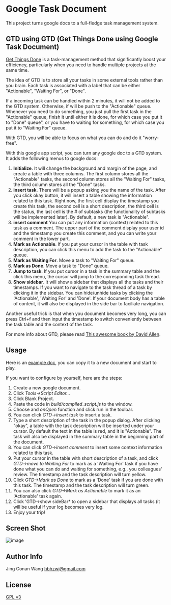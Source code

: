 # Google Task Document
This project turns google docs to a full-fledge task management system. 

GTD using GTD (Get Things Done using Google Task Document)
---------------------

[Get Things Done](http://gettingthingsdone.com/) is a task-management method that significantly boost your efficiency, particularly when you need to handle multiple projects at the same time. 

The idea of GTD is to store all your tasks in some external tools rather than you brain.  Each task is associated with a label that can be either "Actionable", "Waiting For", or "Done". 

If a incoming task can be handled within 2 minutes, it will not be added to the GTD system. Otherwise, if will be push to the "Actionable" queue. Whenever you need to do something, you just pull the first task in the "Actionable" queue, finish it until either it is done, for which case you put it to "Done" queue", or you have to waiting for something, for which case you put it to "Waiting For" queue. 

With GTD, you will be able to focus on what you can do and do it "worry-free". 

With this google app script, you can turn any google doc to a GTD system. It adds the following menus to google docs:

1. **Initialize**. It will change the background and margin of the page, and create a table with three columns. The first column stores all the "Actionable" tasks, the second column stores all the "Waiting For" tasks, the third column stores all the "Done" tasks. 
2. **insert task**. There will be a popup asking you the name of the
task. After you click okay button, it will insert a table showing the
information related to this task. Right now, the first cell display the
timestamp you create this task, the second cell is a short description,
the third cell is the status, the last cell is the # of subtasks (the
functionality of subtasks will be implemented later). By default, a new task is "Actionable".
3. **insert comment** You can put any information (context) related to
this task as a comment. The upper part of the comment display your user
id and the timestamp you create this comment, and you can write your
comment in the lower part.
4. **Mark as Actionable**. If you put your cursor in the table with task description, you can click this menu to add the task to the "Actionable" queue. 
5. **Mark as Waiting For**. Move a task to "Waiting For" queue.
6. **Mark as Done**. Move a task to "Done" queue.
7. **Jump to task**. If you put cursor in a task in the summary table and the click this menu, the cursor will jump to the corresponding task thread. 
7. **Show sidebar**. It will show a sidebar that displays all the tasks and their timestamps. If you want to navigate to the task thread of a task by clicking it in the sidebar. You can hide/unhide tasks by clicking the 'Actionable', 'Waiting For' and 'Done'. If your document body has a table of content, it will also be displayed in the side bar to faciliate navigation.

Another useful trick is that when you document becomes very long, you can press Ctrl+f and then input the timestamp to switch conveniently between the task table and the context of the task. 

For more info about GTD, please read [This awesome book by David Allen](http://www.amazon.com/Getting-Things-Done-Stress-Free-Productivity/dp/0142000280).

Usage
-----

Here is an [example doc](https://docs.google.com/document/d/18dowuhhSB5kajFRbJpmm7efWjU3V4AxYkuWMqhObPeI/edit?usp=sharing), you can copy it to a new document and start to play.

If you want to configure by yourself, here are the steps:

 1. Create a new google document.
 2. Click *Tools->Script Editor...*
 3. Click Blank Project.
 4. Paste the code in *build/compiled_script.js* to the window.
 5. Choose and *onOpen* function and click run in the toolbar.
 6. You can click *GTD->insert task* to insert a task.
 7. Type a short description of the task in the popup dialog. After clicking "okay", a table with the task description will be inserted under your cursor. By default the text in the table is red, and it is "Actionable". The task will also be displayed in the summary table in the beginning part of the document.
 8. You can click *GTD->insert comment* to insert some context information related to this task. 
 9. Put your cursor in the table with short description of a task, and click *GTD->move to Waiting For* to mark as a 'Waiting For' task if you have done what you can do and waiting for something, e.g., you colleagues' review. The timestamp and the task description will turn yellow. 
 10. Click *GTD->Mark as Done* to mark as a 'Done' task if you are done with this task. The timestamp and the task description will turn green.
 11. You can also click *GTD->Mark as Actionable* to mark it as an 'Actionable' task again. 
 11. Click 'GTD->show sideBar* to open a sidebar that displays all tasks (it will be useful if your log becomes very log.
 12. Enjoy your trip!

Screen Shot
------------
![image](https://cloud.githubusercontent.com/assets/522201/6998601/6fccba50-db9c-11e4-8f6d-ea1a1ef71377.png)



Author Info
-----------
Jing Conan Wang
hbhzwj@gmail.com

License
-------
[GPL v3](http://www.gnu.org/copyleft/gpl.html)
